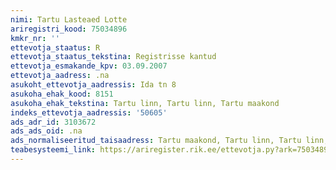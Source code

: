 ```yaml
---
nimi: Tartu Lasteaed Lotte
ariregistri_kood: 75034896
kmkr_nr: ''
ettevotja_staatus: R
ettevotja_staatus_tekstina: Registrisse kantud
ettevotja_esmakande_kpv: 03.09.2007
ettevotja_aadress: .na
asukoht_ettevotja_aadressis: Ida tn 8
asukoha_ehak_kood: 8151
asukoha_ehak_tekstina: Tartu linn, Tartu linn, Tartu maakond
indeks_ettevotja_aadressis: '50605'
ads_adr_id: 3103672
ads_ads_oid: .na
ads_normaliseeritud_taisaadress: Tartu maakond, Tartu linn, Tartu linn, Ida tn 8
teabesysteemi_link: https://ariregister.rik.ee/ettevotja.py?ark=75034896&ref=rekvisiidid
---
```


